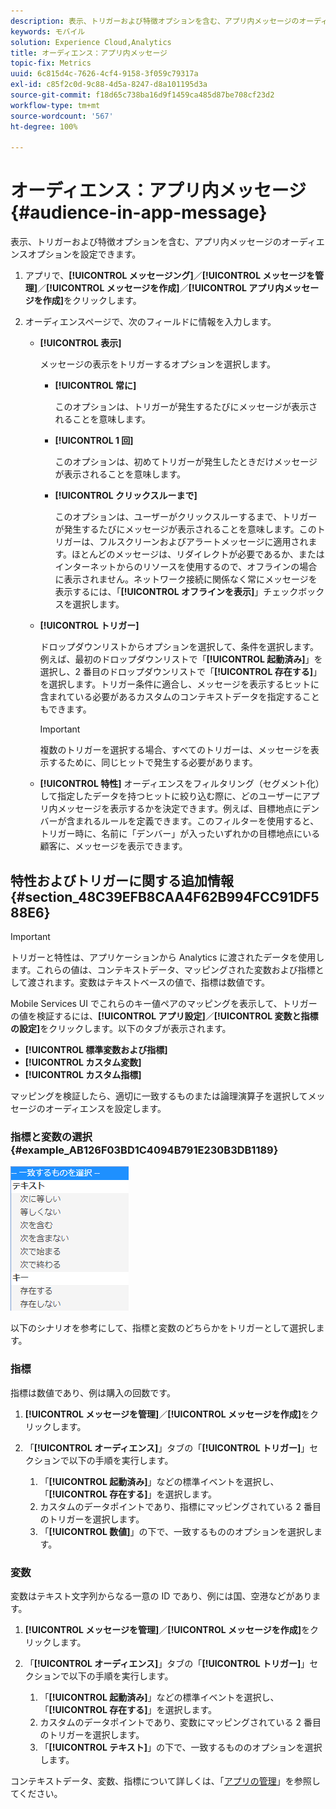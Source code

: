 ```yaml
---
description: 表示、トリガーおよび特徴オプションを含む、アプリ内メッセージのオーディエンスオプションを設定できます。
keywords: モバイル
solution: Experience Cloud,Analytics
title: オーディエンス：アプリ内メッセージ
topic-fix: Metrics
uuid: 6c815d4c-7626-4cf4-9158-3f059c79317a
exl-id: c85f2c0d-9c88-4d5a-8247-d8a101195d3a
source-git-commit: f18d65c738ba16d9f1459ca485d87be708cf23d2
workflow-type: tm+mt
source-wordcount: '567'
ht-degree: 100%

---
```


# オーディエンス：アプリ内メッセージ {#audience-in-app-message}

表示、トリガーおよび特徴オプションを含む、アプリ内メッセージのオーディエンスオプションを設定できます。

1. アプリで、**[!UICONTROL メッセージング]**／**[!UICONTROL メッセージを管理]**／**[!UICONTROL メッセージを作成]**／**[!UICONTROL アプリ内メッセージを作成]**&#x200B;をクリックします。
1. オーディエンスページで、次のフィールドに情報を入力します。

   * **[!UICONTROL 表示]**

      メッセージの表示をトリガーするオプションを選択します。

      * **[!UICONTROL 常に]**

         このオプションは、トリガーが発生するたびにメッセージが表示されることを意味します。

      * **[!UICONTROL 1 回]**

         このオプションは、初めてトリガーが発生したときだけメッセージが表示されることを意味します。

      * **[!UICONTROL クリックスルーまで]**

         このオプションは、ユーザーがクリックスルーするまで、トリガーが発生するたびにメッセージが表示されることを意味します。このトリガーは、フルスクリーンおよびアラートメッセージに適用されます。ほとんどのメッセージは、リダイレクトが必要であるか、またはインターネットからのリソースを使用するので、オフラインの場合に表示されません。ネットワーク接続に関係なく常にメッセージを表示するには、「**[!UICONTROL オフラインを表示]**」チェックボックスを選択します。
   * **[!UICONTROL トリガー]**

      ドロップダウンリストからオプションを選択して、条件を選択します。例えば、最初のドロップダウンリストで「**[!UICONTROL 起動済み]**」を選択し、2 番目のドロップダウンリストで「**[!UICONTROL 存在する]**」を選択します。トリガー条件に適合し、メッセージを表示するヒットに含まれている必要があるカスタムのコンテキストデータを指定することもできます。

      >[!IMPORTANT]
      >
      >複数のトリガーを選択する場合、すべてのトリガーは、メッセージを表示するために、同じヒットで発生する必要があります。

   * **[!UICONTROL 特性]**
オーディエンスをフィルタリング（セグメント化）して指定したデータを持つヒットに絞り込む際に、どのユーザーにアプリ内メッセージを表示するかを決定できます。例えば、目標地点にデンバーが含まれるルールを定義できます。このフィルターを使用すると、トリガー時に、名前に「デンバー」が入ったいずれかの目標地点にいる顧客に、メッセージを表示できます。


## 特性およびトリガーに関する追加情報 {#section_48C39EFB8CAA4F62B994FCC91DF588E6}

>[!IMPORTANT]
>
>トリガーと特性は、アプリケーションから Analytics に渡されたデータを使用します。これらの値は、コンテキストデータ、マッピングされた変数および指標として渡されます。変数はテキストベースの値で、指標は数値です。

Mobile Services UI でこれらのキー値ペアのマッピングを表示して、トリガーの値を検証するには、**[!UICONTROL アプリ設定]**／**[!UICONTROL 変数と指標の設定]**&#x200B;をクリックします。以下のタブが表示されます。

* **[!UICONTROL 標準変数および指標]**
* **[!UICONTROL カスタム変数]**
* **[!UICONTROL カスタム指標]**

マッピングを検証したら、適切に一致するものまたは論理演算子を選択してメッセージのオーディエンスを設定します。

### 指標と変数の選択 {#example_AB126F03BD1C4094B791E230B3DB1189}

![トリガーオプション](assets/custom_trigger_matcher_options.png)

以下のシナリオを参考にして、指標と変数のどちらかをトリガーとして選択します。

### 指標

指標は数値であり、例は購入の回数です。

1. **[!UICONTROL メッセージを管理]**／**[!UICONTROL メッセージを作成]**&#x200B;をクリックします。
1. 「**[!UICONTROL オーディエンス]**」タブの「**[!UICONTROL トリガー]**」セクションで以下の手順を実行します。

   1. 「**[!UICONTROL 起動済み]**」などの標準イベントを選択し、「**[!UICONTROL 存在する]**」を選択します。
   1. カスタムのデータポイントであり、指標にマッピングされている 2 番目のトリガーを選択します。
   1. 「**[!UICONTROL 数値]**」の下で、一致するもののオプションを選択します。

### 変数

変数はテキスト文字列からなる一意の ID であり、例には国、空港などがあります。

1. **[!UICONTROL メッセージを管理]**／**[!UICONTROL メッセージを作成]**&#x200B;をクリックします。
1. 「**[!UICONTROL オーディエンス]**」タブの「**[!UICONTROL トリガー]**」セクションで以下の手順を実行します。

   1. 「**[!UICONTROL 起動済み]**」などの標準イベントを選択し、「**[!UICONTROL 存在する]**」を選択します。
   1. カスタムのデータポイントであり、変数にマッピングされている 2 番目のトリガーを選択します。
   1. 「**[!UICONTROL テキスト]**」の下で、一致するもののオプションを選択します。

コンテキストデータ、変数、指標について詳しくは、「[アプリの管理](/help/using/manage-apps/manage-apps.md)」を参照してください。

